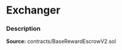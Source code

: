 # Exchanger

### Description <a id="description"></a>

**Source:** contracts/BaseRewardEscrowV2.sol

